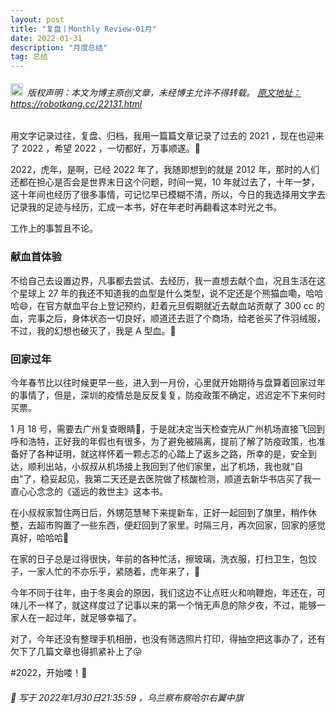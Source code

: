 ```yaml
---
layout: post
title: "复盘丨Monthly Review-01月"
date: 2022-01-31 
description: "月度总结"
tag: 总结
---   
```


<h6><img src="https://robotkang-1257995526.cos.ap-chengdu.myqcloud.com/icon/copyright.png" alt="copyright" style="display:inline;margin-bottom: -5px;" width="20" height="20"> 版权声明：本文为博主原创文章，未经博主允许不得转载。
<a target="_blank" href="https://robotkang.cc/22131.html">原文地址：https://robotkang.cc/22131.html </a>
</h6>                           

用文字记录过往，复盘、归档，我用一篇篇文章记录了过去的 2021 ，现在也迎来了 2022 ，希望 2022 ，一切都好，万事顺遂。🧡          

2022，虎年，是啊，已经 2022 年了，我随即想到的就是 2012 年，那时的人们还都在担心是否会是世界末日这个问题，时间一晃，10 年就过去了，十年一梦，这十年间也经历了很多事情，可记忆早已模糊不清，所以，今日的我选择用文字去记录我的足迹与经历，汇成一本书，好在年老时再翻看这本时光之书。          

工作上的事暂且不论。          

### 献血首体验          

不给自己去设置边界，凡事都去尝试、去经历，我一直想去献个血，况且生活在这个星球上 27 年的我还不知道我的血型是什么类型，说不定还是个熊猫血嘞，哈哈哈😄，在官方献血平台上登记预约，赶着元旦假期就近去献血站贡献了 300 cc 的血，完事之后，身体状态一切良好，顺道还去逛了个商场，给老爸买了件羽绒服，不过，我的幻想也破灭了，我是 A 型血。🤣           


### 回家过年          

今年春节比以往时候更早一些，进入到一月份，心里就开始期待与盘算着回家过年的事情了，但是，深圳的疫情总是反反复复，防疫政策不确定，迟迟定不下来何时买票。           

1 月 18 号，需要去广州复查眼睛👀，于是就决定当天检查完从广州机场直接飞回到呼和浩特，正好我的年假也有很多，为了避免被隔离，提前了解了防疫政策，也准备好了各种证明，就这样怀着一颗忐忑的心踏上了返乡之路，所幸的是，安全到达，顺利出站，小叔叔从机场接上我回到了他们家里，出了机场，我也就“自由”了，稳妥起见，我第二天还是去医院做了核酸检测，顺道去新华书店买了我一直心心念念的《遥远的救世主》这本书。          

在小叔叔家暂住两日后，外甥范慧琴下来提新车，正好一起回到了旗里，稍作休整，去超市购置了一些东西，便赶回到了家里。时隔三月，再次回家，回家的感觉真好，哈哈哈🎈          

在家的日子总是过得很快，年前的各种忙活，擦玻璃，洗衣服，打扫卫生，包饺子，一家人忙的不亦乐乎，紧随着，虎年来了，🐯         

今年不同于往年，由于冬奥会的原因，我们这边不让点旺火和响鞭炮，年还在，可味儿不一样了，就这样度过了记事以来的第一个悄无声息的除夕夜，不过，能够一家人在一起过年，就足够幸福了。          


对了，今年还没有整理手机相册，也没有筛选照片打印，得抽空把这事办了，还有欠下了几篇文章也得抓紧补上了😛         

#2022，开始喽！🎉          


<h6> 

📌 写于 2022年1月30日21:35:59 ，乌兰察布察哈尔右翼中旗                     

</h6>   